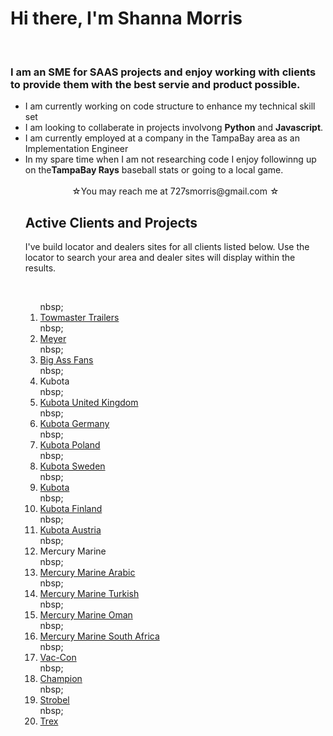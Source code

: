 <h1> Hi there, I'm Shanna Morris</h1>
<br>
<h3>I am an SME for SAAS projects and enjoy working with clients to provide them with the best servie and product possible.</h3>
<ul> 
  <li>I am currently working on code structure to enhance my technical skill set</li>
  <li>I am looking to collaberate in projects involvong <strong>Python</strong> and <strong>Javascript</strong>.</li>
  <li>I am currently employed at a company in the TampaBay area as an Implementation Engineer</li>
  <li>In my spare time when I am not researching code I enjoy followinng up on the<strong>TampaBay Rays</strong> baseball stats or going to a local game.</li>
  <br>

<center>&#9734;You may reach me at 727smorris@gmail.com &#9734;</center>

<h2>Active Clients and Projects</h2>
<p>I've build locator and dealers sites for all clients listed below. Use the locator to search your area and dealer sites will display within the results.</p>
<br>
<ol>
    nbsp;<li><a href="https://www.bigassfansdealers.com/">Towmaster Trailers</a></li>
    nbsp;<li><a href="https://www.meyerdealers.com/">Meyer</a></li>
    nbsp;<li><a href="https://www.bigassfansdealers.com/">Big Ass Fans</a></li>
    nbsp;<li>Kubota</a></li>
     nbsp;<li><a href="https://www.kubotadealers.co.uk/">Kubota United Kingdom</a></li>
     nbsp;<li><a href="https://www.kubotahaendler.de/">Kubota Germany</a></li>
     nbsp;<li><a href="https://www.dilerzykubota.pl/">Kubota Poland</a></li>
     nbsp;<li><a href="https://www.kubotadistributor.se/">Kubota Sweden</a></li>
     nbsp;<li><a href="https://www.kubotadistributor.fi/">Kubota</a></li>
     nbsp;<li><a href="https://www.kubotadistributor.fi/">Kubota Finland</a></li>
     nbsp;<li><a href="https://www.kubotahaendler.at/">Kubota Austria</a></li>
    nbsp;<li>Mercury Marine</li>
     nbsp;<li><a href="https://www.mercurymarine.ae/">Mercury Marine Arabic</a></li>
     nbsp;<li><a href="https://www.mercurymarine.com.tr/">Mercury Marine Turkish</a></li>
     nbsp;<li><a href="https://www.mercurymarine.om/">Mercury Marine Oman</a></li>
     nbsp;<li><a href="https://www.mercurymarine.co.za/">Mercury Marine South Africa</a></li>
    nbsp;<li><a href="https://locator.vac-con.com/">Vac-Con</a></li>
    nbsp;<li><a href="https://www.championgeneratordealers.com/">Champion</a></li>
    nbsp;<li><a href="https://www.strobeldealers.com/">Strobel</a></li>
    nbsp;<li><a href="https://www.trexdealers.com/">Trex</a></li>
</ol>
